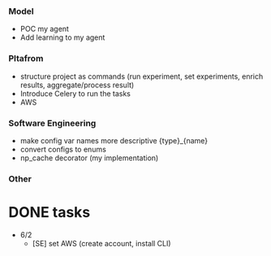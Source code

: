 ### Model
* POC my agent
* Add learning to my agent

### Pltafrom
* structure project as commands (run experiment, set experiments, enrich results, aggregate/process result)
* Introduce Celery to run the tasks
* AWS

### Software Engineering
* make config var names more descriptive {type}_{name}
* convert configs to enums
* np_cache decorator (my implementation)

### Other


# DONE tasks

* 6/2
  * [SE] set AWS (create account, install CLI)